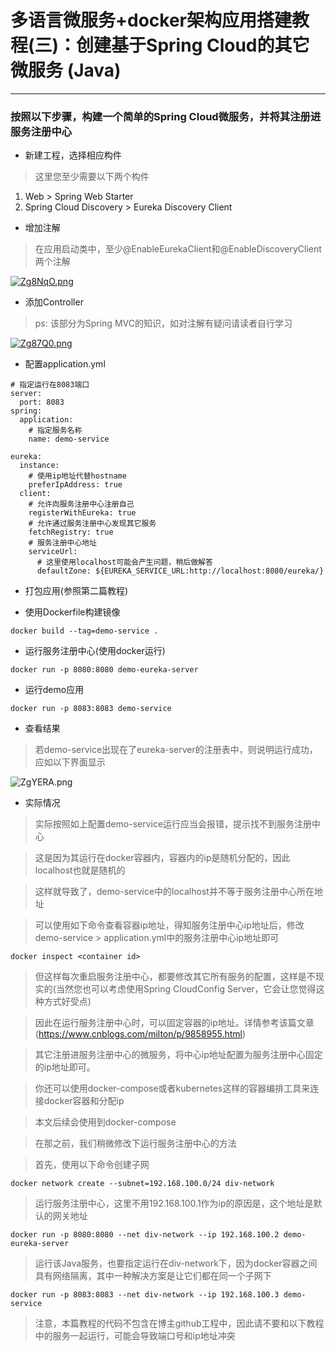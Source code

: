 # 多语言微服务+docker架构应用搭建教程(三)：创建基于Spring Cloud的其它微服务 (Java)
---
### 按照以下步骤，构建一个简单的Spring Cloud微服务，并将其注册进服务注册中心

* 新建工程，选择相应构件

> 这里您至少需要以下两个构件

1. Web > Spring Web Starter 
2. Spring Cloud Discovery > Eureka Discovery Client

* 增加注解

> 在应用启动类中，至少@EnableEurekaClient和@EnableDiscoveryClient两个注解

[![Zg8NqO.png](https://s2.ax1x.com/2019/07/10/Zg8NqO.png)](https://imgchr.com/i/Zg8NqO)

* 添加Controller

> ps: 该部分为Spring MVC的知识，如对注解有疑问请读者自行学习

[![Zg87Q0.png](https://s2.ax1x.com/2019/07/10/Zg87Q0.png)](https://imgchr.com/i/Zg87Q0)

* 配置application.yml

```
# 指定运行在8083端口
server:
  port: 8083
spring:
  application:
    # 指定服务名称  
    name: demo-service

eureka:
  instance:
    # 使用ip地址代替hostname
    preferIpAddress: true
  client:
    # 允许向服务注册中心注册自己
    registerWithEureka: true
    # 允许通过服务注册中心发现其它服务
    fetchRegistry: true
    # 服务注册中心地址
    serviceUrl:
      # 这里使用localhost可能会产生问题，稍后做解答
      defaultZone: ${EUREKA_SERVICE_URL:http://localhost:8080/eureka/}
```

* 打包应用(参照第二篇教程)

* 使用Dockerfile构建镜像

```
docker build --tag=demo-service .
```

* 运行服务注册中心(使用docker运行)

```
docker run -p 8080:8080 demo-eureka-server
```

* 运行demo应用

```
docker run -p 8083:8083 demo-service
```

* 查看结果

> 若demo-service出现在了eureka-server的注册表中，则说明运行成功，应如以下界面显示

![ZgYERA.png](https://s2.ax1x.com/2019/07/10/ZgYERA.png)

* 实际情况

> 实际按照如上配置demo-service运行应当会报错，提示找不到服务注册中心

> 这是因为其运行在docker容器内，容器内的ip是随机分配的，因此localhost也就是随机的

> 这样就导致了，demo-service中的localhost并不等于服务注册中心所在地址

> 可以使用如下命令查看容器ip地址，得知服务注册中心ip地址后，修改demo-service > application.yml中的服务注册中心ip地址即可

```
docker inspect <container id>
```

> 但这样每次重启服务注册中心，都要修改其它所有服务的配置，这样是不现实的(当然您也可以考虑使用Spring CloudConfig Server，它会让您觉得这种方式好受点)

> 因此在运行服务注册中心时，可以固定容器的ip地址。详情参考该篇文章 (https://www.cnblogs.com/milton/p/9858955.html)

> 其它注册进服务注册中心的微服务，将中心ip地址配置为服务注册中心固定的ip地址即可。

> 你还可以使用docker-compose或者kubernetes这样的容器编排工具来连接docker容器和分配ip

> 本文后续会使用到docker-compose

> 在那之前，我们稍微修改下运行服务注册中心的方法

> 首先，使用以下命令创建子网

```
docker network create --subnet=192.168.100.0/24 div-network
```

> 运行服务注册中心，这里不用192.168.100.1作为ip的原因是，这个地址是默认的网关地址

```
docker run -p 8080:8080 --net div-network --ip 192.168.100.2 demo-eureka-server
```

> 运行该Java服务，也要指定运行在div-network下，因为docker容器之间具有网络隔离，其中一种解决方案是让它们都在同一个子网下

```
docker run -p 8083:8083 --net div-network --ip 192.168.100.3 demo-service
```

> 注意，本篇教程的代码不包含在博主github工程中，因此请不要和以下教程中的服务一起运行，可能会导致端口号和ip地址冲突



